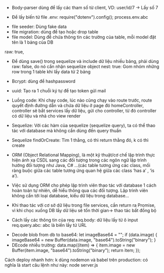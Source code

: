 - Body-parser dùng để lấy các tham số từ client, VD: user/id/7 -> Lấy số 7

- Để lấy biến từ file .env:
  require("dotenv").config();
  process.env.abc

* file seeder: Dùng fake data
* file migration: dùng để tạo hoặc drop table
* file model: Dùng để chứa thông tin các trường của table, mỗi model đặt tên là 1 bảng của DB

raw: true,

- Để dùng save() trong sequelize và include dữ liệu nhiều bảng, phải dùng raw: false, do nó cần nhận sequelize object
  nest: true: Gom nhóm những row trong 1 table khi lấy data từ 2 bảng

- Bcrypt: dùng để hashpassword

* uuid: Tạo ra 1 chuỗi ký tự để tạo token gửi mail

- Luồng code: Khi chạy code, lúc nào cũng chạy vào route trước, route quyết định đường dẫn và chứa dữ liệu ở page đó homeController, controller sẽ bắt services lấy dữ liệu, gửi cho controller, từ đó
  controller có dữ liệu và nhả cho view render

- Sequelize: Với các hàm của sequelize (sequelize query), ta có thể thao tác với database mà không cần dùng đến query thuần
- Sequelize findOrCreate: Tìm 1 thằng, có thì return thằng đó, k có thì create

- ORM (Object Relational Mapping), là một kỹ thuật/cơ chế lập trình thực hiện ánh xạ CSDL sang các đối tượng trong các ngôn ngữ lập trình hướng đối tượng như Java, C# …(các table tương ứng các class, mối ràng buộc giữa các table tương ứng quan hệ giữa các class ‘has a’ , ‘is a’).

- Việc sử dụng ORM cho phép lập trình viên thao tác với database 1 cách hoàn toàn tự nhiên, dễ hiểu thông qua các đối tượng. Lập trình viên không cần tới loại database, kiểu dữ liệu trong database…

- Khi thao tác với cơ sở dữ liệu trong file services, cần return ra Promise, vì khi chọc xuống DB lấy dữ liệu sẽ tốn thời gian-> thao tác bất đồng bộ

- Cách lấy các thông tin của req:
  req.body: dữ liệu lấy từ ô input
  req.query.abc: abc là biến lấy từ URL

* Decode blob from db to base64:
  let imageBase64 = "";
  if (data.image) {
  imageBase64 = new Buffer(data.image, "base64").toString("binary");
  }
* DEcode nhiều trường:
  data.map((item) => {
  item.image = new Buffer(item.image, "base64").toString("binary");
  return item;
  });

Cách deploy nhanh hơn: k dùng nodemon và babel trên production: có nghĩa là start câu lệnh như này: node server.js
